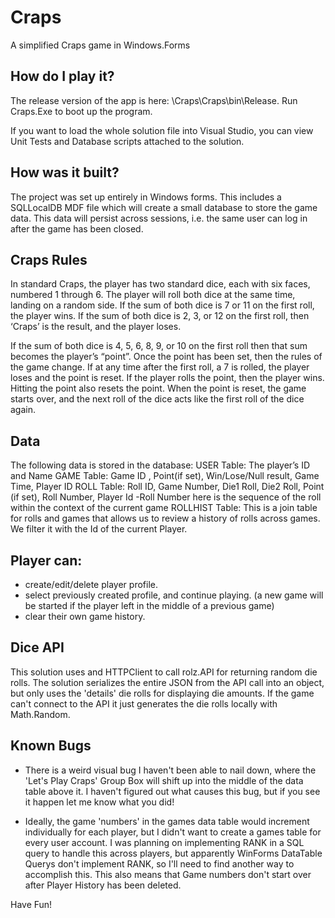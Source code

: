 # Craps
A simplified Craps game in Windows.Forms

## How do I play it?

The release version of the app is here: \Craps\Craps\bin\Release.
Run Craps.Exe to boot up the program.

If you want to load the whole solution file into Visual Studio, you can view Unit Tests and Database scripts attached to the solution.

## How was it built?

The project was set up entirely in Windows forms. This includes a SQLLocalDB MDF file which will create a small database to store the game data. This data will persist across sessions, i.e. the same user can log in after the game has been closed.

## Craps Rules

In standard Craps, the player has two standard dice, each with six faces, numbered 1 through 6. The player will roll both dice at the same time, landing on a random side. If the sum of both dice is 7 or 11 on the first roll, the player wins. If the sum of both dice is 2, 3, or 12 on the first roll, then ‘Craps’ is the result, and the player loses.

If the sum of both dice is 4, 5, 6, 8, 9, or 10 on the first roll 
then that sum becomes the player’s “point”. Once the point has been set, then the rules of the game change. If at any time after the first roll, a 7 is rolled, the player loses and the point is reset. If the player rolls the point, then the player wins. Hitting the point also resets
the point. When the point is reset, the game starts over, and the next roll of the dice acts like the first roll of the dice again.

## Data

The following data is stored in the database:
USER Table: The player’s ID and Name
GAME Table: Game ID , Point(if set), Win/Lose/Null result, Game Time, Player ID
ROLL Table: Roll ID, Game Number, Die1 Roll, Die2 Roll, Point (if set), Roll Number, Player Id 
-Roll Number here is the sequence of the roll within the context of the current game
ROLLHIST Table: This is a join table for rolls and games that allows us to review a history of rolls across games. We filter it with the Id of the current Player.

## Player can:
- create/edit/delete player profile.
- select previously created profile, and continue playing. (a new game will be started if the player left in the middle of a previous game)
- clear their own game history.

## Dice API
This solution uses and HTTPClient to call rolz.API for returning random die rolls. The solution serializes the entire JSON from the API call into an object, but only uses the 'details' die rolls for displaying die amounts.
If the game can't connect to the API it just generates the die rolls locally with Math.Random.

## Known Bugs

- There is a weird visual bug I haven't been able to nail down, where the 'Let's Play Craps' Group Box will shift up into the middle of the data table above it. I haven't figured out what causes this bug, but if you see it happen let me know what you did!

- Ideally, the game 'numbers' in the games data table would increment individually for each player, but I didn't want to create a games table for every user account. I was planning on implementing RANK in a SQL query to handle this across players, but apparently WinForms DataTable Querys don't implement RANK, so I'll need to find another way to accomplish this. This also means that Game numbers don't start over after Player History has been deleted.

Have Fun!
